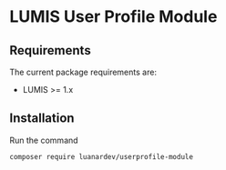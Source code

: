 # LUMIS User Profile Module

## Requirements

The current package requirements are:

- LUMIS >= 1.x

## Installation

Run the command

```console
composer require luanardev/userprofile-module
```

